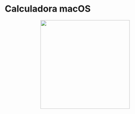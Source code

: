 # Calculadora macOS

<div align="center">
<img src="https://user-images.githubusercontent.com/85056769/159780280-a9517b8a-366a-41b8-9303-5c6b10fce6d7.png" width="280px"/></div>

